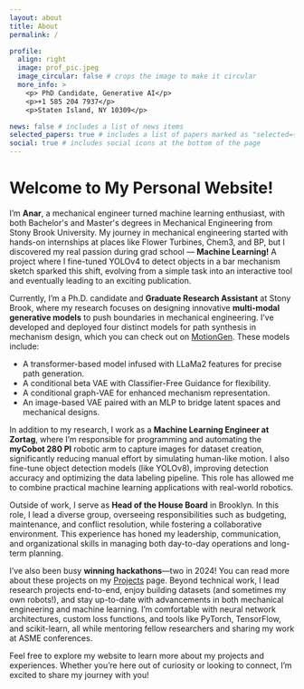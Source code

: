 ```yaml
---
layout: about
title: About
permalink: /

profile:
  align: right
  image: prof_pic.jpeg
  image_circular: false # crops the image to make it circular
  more_info: >
    <p> PhD Candidate, Generative AI</p> 
    <p>+1 585 204 7937</p>
    <p>Staten Island, NY 10309</p>

news: false # includes a list of news items
selected_papers: true # includes a list of papers marked as "selected={true}"
social: true # includes social icons at the bottom of the page
---
```


# Welcome to My Personal Website!

I’m **Anar**, a mechanical engineer turned machine learning enthusiast, with both Bachelor's and Master's degrees in Mechanical Engineering from Stony Brook University. My journey in mechanical engineering started with hands-on internships at places like Flower Turbines, Chem3, and BP, but I discovered my real passion during grad school — **Machine Learning!** A project where I fine-tuned YOLOv4 to detect objects in a bar mechanism sketch sparked this shift, evolving from a simple task into an interactive tool and eventually leading to an exciting publication.

Currently, I’m a Ph.D. candidate and **Graduate Research Assistant** at Stony Brook, where my research focuses on designing innovative **multi-modal generative models** to push boundaries in mechanical engineering. I’ve developed and deployed four distinct models for path synthesis in mechanism design, which you can check out on [MotionGen](https://motiongen.io). These models include:

- A transformer-based model infused with LLaMa2 features for precise path generation.
- A conditional beta VAE with Classifier-Free Guidance for flexibility.
- A conditional graph-VAE for enhanced mechanism representation.
- An image-based VAE paired with an MLP to bridge latent spaces and mechanical designs.

In addition to my research, I work as a **Machine Learning Engineer at Zortag**, where I’m responsible for programming and automating the **myCobot 280 PI** robotic arm to capture images for dataset creation, significantly reducing manual effort by simulating human-like motion. I also fine-tune object detection models (like YOLOv8), improving detection accuracy and optimizing the data labeling pipeline. This role has allowed me to combine practical machine learning applications with real-world robotics.

Outside of work, I serve as **Head of the House Board** in Brooklyn. In this role, I lead a diverse group, overseeing responsibilities such as budgeting, maintenance, and conflict resolution, while fostering a collaborative environment. This experience has honed my leadership, communication, and organizational skills in managing both day-to-day operations and long-term planning.

I’ve also been busy **winning hackathons**—two in 2024! You can read more about these projects on my [Projects](https://anarnuri.github.io/projects/) page. Beyond technical work, I lead research projects end-to-end, enjoy building datasets (and sometimes my own robots!), and stay up-to-date with advancements in both mechanical engineering and machine learning. I’m comfortable with neural network architectures, custom loss functions, and tools like PyTorch, TensorFlow, and scikit-learn, all while mentoring fellow researchers and sharing my work at ASME conferences.

Feel free to explore my website to learn more about my projects and experiences. Whether you’re here out of curiosity or looking to connect, I’m excited to share my journey with you!
